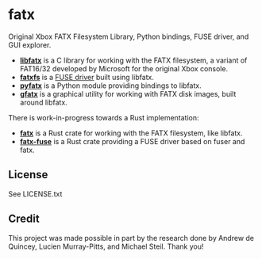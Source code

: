 fatx
====

Original Xbox FATX Filesystem Library, Python bindings, FUSE driver, and GUI explorer.

* [**libfatx**](libfatx/README.md) is a C library for working with the FATX filesystem, a variant of FAT16/32 developed by Microsoft for the original Xbox console.
* [**fatxfs**](fatxfs/README.md) is a [FUSE driver](https://en.wikipedia.org/wiki/Filesystem_in_Userspace) built using libfatx.
* [**pyfatx**](pyfatx/README.md) is a Python module providing bindings to libfatx.
* [**gfatx**](gfatx/README.md) is a graphical utility for working with FATX disk images, built around libfatx.

There is work-in-progress towards a Rust implementation:
* [**fatx**](rust/fatx/README.md) is a Rust crate for working with the FATX filesystem, like libfatx.
* [**fatx-fuse**](rust/fatx-fuse/README.md) is a Rust crate providing a FUSE driver based on fuser and fatx.

License
-------
See LICENSE.txt

Credit
------
This project was made possible in part by the research done by Andrew de Quincey, Lucien Murray-Pitts, and Michael Steil. Thank you!
